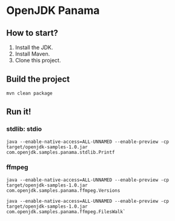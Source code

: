 # OpenJDK Panama

## How to start?

1. Install the JDK.
2. Install Maven.
3. Clone this project.

## Build the project

```shell
mvn clean package
```

## Run it!

### stdlib: stdio

```shell
java --enable-native-access=ALL-UNNAMED --enable-preview -cp target/openjdk-samples-1.0.jar com.openjdk.samples.panama.stdlib.Printf
```

### ffmpeg

```shell
java --enable-native-access=ALL-UNNAMED --enable-preview -cp target/openjdk-samples-1.0.jar com.openjdk.samples.panama.ffmpeg.Versions
```

```shell
java --enable-native-access=ALL-UNNAMED --enable-preview -cp target/openjdk-samples-1.0.jar com.openjdk.samples.panama.ffmpeg.FilesWalk`
```
